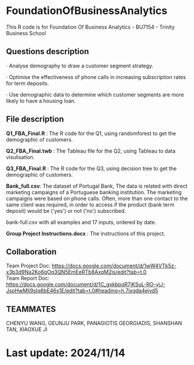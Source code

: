# FoundationOfBusinessAnalytics

This R code is for Foundation Of Business Analytics - BU7154 - Trinity Business School

## Questions description  
·      Analyse demography to draw a customer segment strategy.  

·      Optimise the effectiveness of phone calls in increasing subscription rates for term deposits.  

·      Use demographic data to determine which customer segments are more likely to have a housing loan.  

## File description  

**Q1_FBA_Final.R** : The   R code for the Q1, using randomforest to get the demographic of customers.  

**Q2_FBA_Final.twb** : The Tableau file for the Q2, using Tableau to data visulisation.  

**Q3_FBA_Final.R** : The R code for the Q3, using decision tree to get the demographic of customers.  

**Bank_full.csv**: The dataset of Portugal Bank, The data is related with direct marketing campaigns of a Portuguese banking institution. The marketing campaigns were based on phone calls. Often, more than one contact to the same client was required, in order to access if the product (bank term deposit) would be ('yes') or not ('no') subscribed.  

bank-full.csv with all examples and 17 inputs, ordered by date.  

**Group Project Instructions.docx** : The instructions of this project.  


## Collaboration  

Team Project Doc: https://docs.google.com/document/d/1wW4VTk5z-x3b3d9Na2Ko6qOq3QN5EmEeRTb8AxqM2is/edit?tab=t.0  
Team Report Doc: https://docs.google.com/document/d/1C_gxkbpqR7jKSuL-RO-vjJ-JspHwMIi9sIq6bE46x1E/edit?tab=t.0#heading=h.7ixgda4ejvd5

## TEAMMATES  

CHENYU WANG, GEUNJU PARK, PANAGIOTIS GEORGIADIS, SHANSHAN TAN, XIAOXUE JI




# Last update: 2024/11/14
